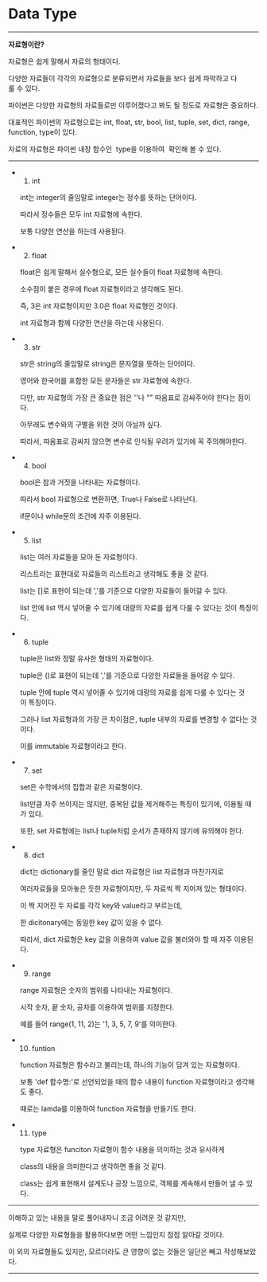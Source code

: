 # Data Type

---

**자료형이란?**

자료형은 쉽게 말해서 자료의 형태이다.

다양한 자료들이 각각의 자료형으로 분류되면서 자료들을 보다 쉽게 파악하고 다룰 수 있다.

파이썬은 다양한 자료형의 자료들로만 이루어졌다고 봐도 될 정도로 자료형은 중요하다.

대표적인 파이썬의 자료형으로는 int, float, str, bool, list, tuple, set, dict, range, function, type이 있다.

자료의 자료형은 파이썬 내장 함수인  type을 이용하여  확인해 볼 수 있다.

---

- 1.  int

    int는 integer의 줄임말로 integer는 정수를 뜻하는 단어이다.

    따라서 정수들은 모두 int 자료형에 속한다.

    보통 다양한 연산을 하는데 사용된다.

- 2. float

    float은 쉽게 말해서 실수형으로, 모든 실수들이 float 자료형에 속한다.

    소수점이 붙은 경우에 float 자료형이라고 생각해도 된다.

    즉, 3은 int 자료형이지만 3.0은 float 자료형인 것이다.

    int 자료형과 함께 다양한 연산을 하는데 사용된다.

- 3. str

    str은 string의 줄임말로 string은 문자열을 뜻하는 단어이다.

    영어와 한국어를 포함한 모든 문자들은 str 자료형에 속한다.

    다만, str 자료형의 가장 큰 중요한 점은 ''나 "" 따옴표로 감싸주어야 한다는 점이다.

    아무래도 변수와의 구별을 위한 것이 아닐까 싶다.

    따라서, 따옴표로 감싸지 않으면 변수로 인식될 우려가 있기에 꼭 주의해야한다.

- 4. bool

    bool은 참과 거짓을 나타내는 자료형이다.

    따라서 bool 자료형으로 변환하면, True나 False로 나타난다.

    if문이나 while문의 조건에 자주 이용된다.

- 5. list

    list는 여러 자료들을 모아 둔 자료형이다.

    리스트라는 표현대로 자료들의 리스트라고 생각해도 좋을 것 같다.

    list는 []로 표현이 되는데 ','를 기준으로 다양한 자료들이 들어갈 수 있다.

    list 안에 list 역시 넣어줄 수 있기에 대량의 자료를 쉽게 다룰 수 있다는 것이 특징이다.

- 6. tuple

    tuple은 list와 정말 유사한 형태의 자료형이다.

    tuple은 ()로 표현이 되는데 ','를 기준으로 다양한 자료들을 들어갈 수 있다.

    tuple 안에 tuple 역시 넣어줄 수 있기에 대량의 자료를 쉽게 다룰 수 있다는 것이 특징이다.

    그러나 list 자료형과의 가장 큰 차이점은, tuple 내부의 자료를 변경할 수 없다는 것이다.

    이를 immutable 자료형이라고 한다.

- 7. set

    set은 수학에서의 집합과 같은 자료형이다.

    list만큼 자주 쓰이지는 않지만, 중복된 값을 제거해주는 특징이 있기에, 이용될 때가 있다.

    또한, set 자료형에는 list나 tuple처럼 순서가 존재하지 않기에 유의해야 한다.

- 8. dict

    dict는 dictionary를 줄인 말로 dict 자료형은 list 자료형과 마찬가지로

    여러자료들을 모아놓은 듯한 자료형이지만, 두 자료씩 짝 지어져 있는 형태이다.

    이 짝 지어진 두 자료를 각각 key와 value라고 부르는데,

    한 dicitonary에는 동일한 key 값이 있을 수 없다.

    따라서, dict 자료형은 key 값을 이용하여 value 값을 불러와야 할 때 자주 이용된다.

- 9. range

    range 자료형은 숫자의 범위를 나타내는 자료형이다.

    시작 숫자, 끝 숫자, 공차를 이용하여 범위를 지정한다.

    예를 들어 range(1, 11, 2)는 '1, 3, 5, 7, 9'를 의미한다.

- 10. funtion

    function 자료형은 함수라고 불리는데, 하나의 기능이 담겨 있는 자료형이다.

    보통 'def 함수명:'로 선언되었을 때의 함수 내용이 function 자료형이라고 생각해도 좋다.

    때로는 lamda를 이용하여 function 자료형을 만들기도 한다.

- 11. type

    type 자료형은 funciton 자료형이 함수 내용을 의미하는 것과 유사하게

    class의 내용을 의미한다고 생각하면 좋을 것 같다.

    class는 쉽게 표현해서 설계도나 공장 느낌으로, 객체를 계속해서 만들어 낼 수 있다.

---

이해하고 있는 내용을 말로 풀어내자니 조금 어려운 것 같지만,

실제로 다양한 자료형들을 활용하다보면 어떤 느낌인지 점점 알아갈 것이다.

이 외의 자료형들도 있지만, 모르더라도 큰 영향이 없는 것들은 일단은 빼고 작성해보았다.

---